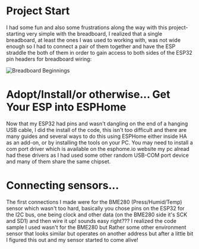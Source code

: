 # Project Start

I had some fun and also some frustrations along the way with this project-starting very simple with the breadboard, I realized that a single breadboard, at least the ones I was used to working with, was not wide enough so I had to connect a pair of them together and have the ESP straddle the both of them in order to gain access to both sides of the ESP32 pin headers for breadboard wiring:

![Breadboard Beginnings](images/breadboard-beginnings.jpg)

# Adopt/Install/or otherwise... Get Your ESP into ESPHome

Now that my ESP32 had pins and wasn't dangling on the end of a hanging USB cable, I did the install of the code, this isn't too difficult and there are many guides and several ways to do this using ESPHome either inside HA as an add-on, or by installing the tools on your PC. You may need to install a com port driver which is available on the esphome.io website my pc alread had these drivers as I had used some other random USB-COM port device and many of them share the same chipset.

# Connecting sensors...

The first connections I made were for the BME280 (Press/Humid/Temp) sensor which wasn't too hard, basically you chose pins on the ESP32 for the I2C bus, one being clock and other data (on the BME280 side it's SCK and SD1) and then wire it up! sounds easy right??? I realized the code sample I used wasn't for the BME280 but Rather some other environment sensor that looks similar but operates on another address but after a little bit I figured this out and my sensor started to come alive!
